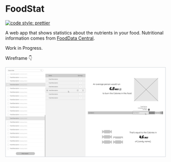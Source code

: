 # FoodStat
[![code style: prettier](https://img.shields.io/badge/code_style-prettier-ff69b4.svg?style=flat-square)](https://github.com/prettier/prettier)

A web app that shows statistics about the nutrients in your food. Nutritional information comes from [FoodData Central](https://fdc.nal.usda.gov/index.html).

Work in Progress.

Wireframe :point_down:

![](images/wireframe.png)
